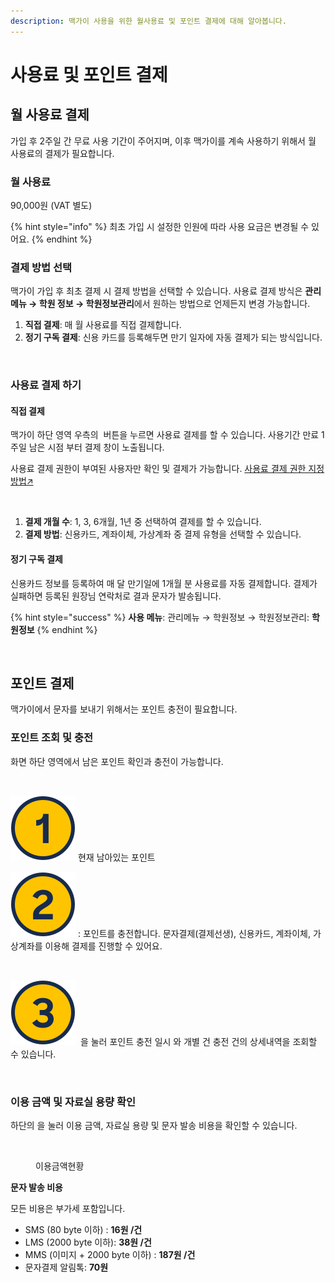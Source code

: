 ```yaml
---
description: 맥가이 사용을 위한 월사용료 및 포인트 결제에 대해 알아봅니다.
---
```


# 사용료 및 포인트 결제

## **월 사용료 결제**

가입 후 2주일 간 무료 사용 기간이 주어지며, 이후 맥가이를 계속 사용하기 위해서 월 사용료의 결제가 필요합니다.

### **월 사용료**

90,000원 (VAT 별도)

{% hint style="info" %}
최초 가입 시 설정한 인원에 따라 사용 요금은 변경될 수 있어요.
{% endhint %}

### **결제 방법 선택**

맥가이 가입 후 최초 결제 시 결제 방법을 선택할 수 있습니다. 사용료 결제 방식은 **관리 메뉴 → 학원 정보 → 학원정보관리**에서 원하는 방법으로 언제든지 변경 가능합니다.

1. **직접 결제**: 매 월 사용료를 직접 결제합니다.
2. **정기 구독 결제**: 신용 카드를 등록해두면 만기 일자에 자동 결제가 되는 방식입니다.

<div align="left">

<figure><img src="../.gitbook/assets/결제방법선택.png" alt="" width="563"><figcaption></figcaption></figure>

</div>

### **사용료 결제 하기**

#### 직접 결제

맥가이 하단 영역 우측의 <img src="../.gitbook/assets/btn_연장하기.png" alt="" data-size="line"> 버튼을 누르면 사용료 결제를 할 수 있습니다. 사용기간 만료 1주일 남은 시점 부터 결제 창이 노출됩니다.&#x20;

사용료 결제 권한이 부여된 사용자만 확인 및 결제가 가능합니다. [사용료 결제 권한 지정 방법↗](../basic-features/staff-basic/adding.md#4.)

<div align="left">

<figure><img src="../.gitbook/assets/사용료결제.png" alt="" width="563"><figcaption></figcaption></figure>

</div>

1. **결제 개월 수**: 1, 3, 6개월, 1년 중 선택하여 결제를 할 수 있습니다.&#x20;
2. **결제 방법**:  신용카드, 계좌이체, 가상계좌 중 결제 유형을 선택할 수 있습니다.

#### 정기 구독 결제

신용카드 정보를 등록하여 매 달 만기일에 1개월 분 사용료를 자동 결제합니다. 결제가 실패하면 등록된 원장님 연락처로 결과 문자가 발송됩니다.

{% hint style="success" %}
**사용 메뉴**: 관리메뉴 → 학원정보 → 학원정보관리: **학원정보**
{% endhint %}

<figure><img src="../.gitbook/assets/정기구독결제.png" alt=""><figcaption></figcaption></figure>

## **포인트 결제**

맥가이에서 문자를 보내기 위해서는 포인트 충전이 필요합니다.

### **포인트 조회 및 충전**

화면 하단 영역에서 남은 포인트 확인과 충전이 가능합니다.&#x20;

<figure><img src="../.gitbook/assets/포인트 충전.png" alt=""><figcaption></figcaption></figure>

<img src="../.gitbook/assets/number_circle_one_2x.svg" alt="" data-size="line"> 현재 남아있는 포인트

<img src="../.gitbook/assets/number_circle_two_2x.svg" alt="" data-size="line"> <img src="../.gitbook/assets/btn_충전하기.png" alt="" data-size="line">: 포인트를 충전합니다. 문자결제(결제선생), 신용카드, 계좌이체, 가상계좌를 이용해 결제를 진행할 수 있어요.

<figure><img src="../.gitbook/assets/포인트 결제.png" alt=""><figcaption></figcaption></figure>

<img src="../.gitbook/assets/number_circle_three_2x.svg" alt="" data-size="line"> <img src="../.gitbook/assets/btn_충전이력.png" alt="" data-size="line"> 을 눌러 포인트 충전 일시 와 개별 건 충전 건의 상세내역을 조회할 수 있습니다.&#x20;

<figure><img src="../.gitbook/assets/결제이력보기.png" alt=""><figcaption></figcaption></figure>

### **이용 금액 및 자료실 용량 확인**

하단의 <img src="../.gitbook/assets/btn_이용금액.png" alt="" data-size="line">을 눌러 이용 금액, 자료실 용량 및 문자 발송 비용을 확인할 수 있습니다.

<figure><img src="../.gitbook/assets/이용금액확인.png" alt=""><figcaption><p>이용금액현황</p></figcaption></figure>

**문자 발송 비용**

모든 비용은 부가세 포함입니다.

* SMS (80 byte 이하) : **16원 /건**
* LMS (2000 byte 이하): **38원 /건**
* MMS (이미지 + 2000 byte 이하) : **187원 /건**
* 문자결제 알림톡: **70원**
